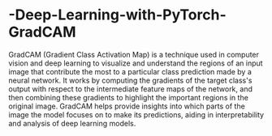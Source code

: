 # -Deep-Learning-with-PyTorch-GradCAM
GradCAM (Gradient Class Activation Map) is a technique used in computer vision and deep learning to visualize and understand the regions of an input image that contribute the most to a particular class prediction made by a neural network. It works by computing the gradients of the target class's output with respect to the intermediate feature maps of the network, and then combining these gradients to highlight the important regions in the original image. GradCAM helps provide insights into which parts of the image the model focuses on to make its predictions, aiding in interpretability and analysis of deep learning models.
